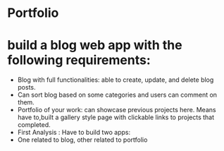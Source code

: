 # Portfolio
# build a blog web app with the following requirements:
* Blog with full functionalities: able to create, update, and delete blog posts. 
* Can sort blog based on some categories and users can comment on them.
* Portfolio of your work: can showcase previous projects here. Means have to,built a gallery style page with clickable links to projects that completed.
* First Analysis : Have to build two apps:
* One related to blog, other related to portfolio
